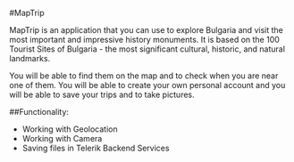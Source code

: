 ﻿#MapTrip

MapTrip is an application that you can use to explore Bulgaria and visit the most important and 
impressive history monuments. It is based on the 100 Tourist Sites of Bulgaria - 
the most significant cultural, historic, and natural landmarks. 

You will be able to find them on the map and to check when you are near one of them.
You will be able to create your own personal account and you will be able to save your trips 
and to take pictures.  

##Functionality:

- Working with Geolocation
- Working with Camera
- Saving files in Telerik Backend Services